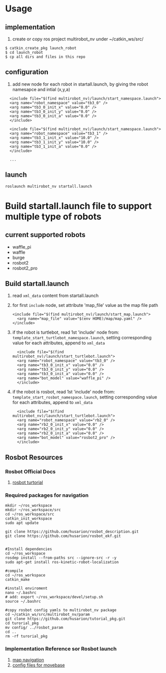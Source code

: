 # Usage
## implementation
1. create or copy ros project multirobot_nv under ~/catkin_ws/src/
```
$ catkin_create_pkg launch_robot
$ cd launch_robot
$ cp all dirs and files in this repo 
```
## configuration
1. add new node for each robot in startall.launch, by giving the robot namesapce and intial (x,y,a) 

```
  <include file="$(find multirobot_nv)/launch/start_namespace.launch">
  <arg name="robot_namespace" value="tb3_0" />
  <arg name="tb3_0_init_x" value="0.0" />
  <arg name="tb3_0_init_y" value="0.0" />
  <arg name="tb3_0_init_a" value="0.0" />
  </include>

  <include file="$(find multirobot_nv)/launch/start_namespace.launch">
  <arg name="robot_namespace" value="tb3_1" />
  <arg name="tb3_1_init_x" value="10.0" />
  <arg name="tb3_1_init_y" value="10.0" />
  <arg name="tb3_1_init_a" value="0.0" />
  </include>

  ...
```

## launch

```
roslaunch multirobot_nv startall.launch
```





# Build startall.launch file to support multiple type of robots

## current supported robots

* waffle_pi
* waffle
* burge
* rosbot2
* rosbot2_pro

## Build startall.launch

1. read `xml_data` content from startall.launch

2. for first `include` node, set attribute 'map_file' value as the map file path

   ```
   <include file="$(find multirobot_nv)/launch/start_map.launch">
     <arg name="map_file" value="$(env HOME)/map/map.yaml" />
   </include>
   ```

3. if the robot is turtlebot, read 1st 'include' node from: `template_start_turtlebot_namespace.launch`, setting corresponding value for each attributes, append to `xml_data`

   ```
     <include file="$(find multirobot_nv)/launch/start_turtlebot.launch">
     <arg name="robot_namespace" value="tb3_0" />
     <arg name="tb3_0_init_x" value="0.0" />
     <arg name="tb3_0_init_y" value="0.0" />
     <arg name="tb3_0_init_a" value="0.0" />
     <arg name="bot_model" value="waffle_pi" />
     </include>
   ```

4. if the robot is rosbot, read 1st 'include' node from: `template_start_rosbot_namespace.launch`, setting corresponding value for each attributes, append to `xml_data`

   ```
     <include file="$(find multirobot_nv)/launch/start_turtlebot.launch">
     <arg name="robot_namespace" value="rb2_0" />
     <arg name="rb2_0_init_x" value="0.0" />
     <arg name="rb2_0_init_y" value="0.0" />
     <arg name="rb2_0_init_a" value="0.0" />
     <arg name="bot_model" value="rosbot2_pro" />
     </include>
   ```

## Rosbot Resources

### Rosbot Official Docs

1. [rosbot turtorial](https://husarion.com/tutorials/)



### Required packages for navigation

```
mkdir ~/ros_workspace
mkdir ~/ros_workspace/src
cd ~/ros_workspace/src
catkin_init_workspace
sudo apt update

git clone https://github.com/husarion/rosbot_description.git
git clone https://github.com/husarion/rosbot_ekf.git


#Install dependencies
cd ~/ros_workspace
rosdep install --from-paths src --ignore-src -r -y
sudo apt-get install ros-kinetic-robot-localization

#compile
cd ~/ros_workspace
catkin_make

#install enviroment
nano ~/.bashrc
# add: export ~/ros_workspace/devel/setup.sh
source ~/.bashrc

#copy rosbot config yamls to multirobot_nv package
cd ~/catkin_ws/src/multirobot_nv/param
git clone https://github.com/husarion/tutorial_pkg.git
cd turorial_pkg
mv config/ ../rosbot_param
cd ..
rm -rf turorial_pkg
```

### Implementation Reference sor Rosbot launch

1. [map navigation](https://husarion.com/tutorials/ros-tutorials/9-map-navigation/)
2. [config files for movebase](https://github.com/husarion/tutorial_pkg/tree/master/config)

